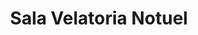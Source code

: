 ---
title: "Sala Velatoria Notuel"
url: /casilda/sala-velatoria-notuel/
shop: directores de funerarias
---